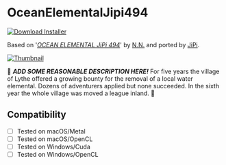 # OceanElementalJipi494
[![Download Installer](https://img.shields.io/static/v1?label=Download&message=OceanElementalJipi494-Installer.lua&color=blue)](OceanElementalJipi494-Installer.lua "Installer")

Based on '_[OCEAN ELEMENTAL JiPi 494](https://www.shadertoy.com/view/NsSBRm)_' by [N.N.](https://www.shadertoy.com/user/N.N.) and ported by [JiPi](../../Site/Profiles/JiPi.md).

[![Thumbnail](OceanElementalJipi494_320x180.png)](https://www.shadertoy.com/view/NsSBRm "View on Shadertoy.com")

:construction: ***ADD SOME REASONABLE DESCRIPTION HERE!*** For five years the village of Lythe offered a growing bounty for the removal of a local water elemental. Dozens of adventurers applied but none succeeded. In the sixth year the whole village was moved a league inland. :construction:

## Compatibility
- [ ] Tested on macOS/Metal
- [ ] Tested on macOS/OpenCL
- [ ] Tested on Windows/Cuda
- [ ] Tested on Windows/OpenCL
